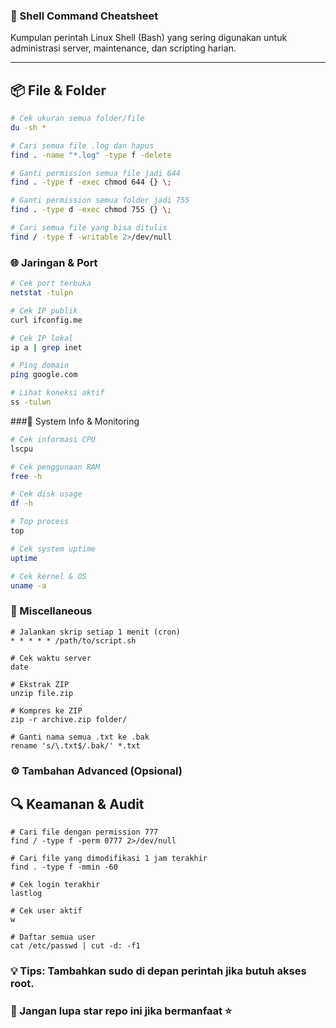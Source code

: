 ### 🐚 Shell Command Cheatsheet

Kumpulan perintah Linux Shell (Bash) yang sering digunakan untuk administrasi server, maintenance, dan scripting harian.

---

## 📦 File & Folder

```bash
# Cek ukuran semua folder/file
du -sh *

# Cari semua file .log dan hapus
find . -name "*.log" -type f -delete

# Ganti permission semua file jadi 644
find . -type f -exec chmod 644 {} \;

# Ganti permission semua folder jadi 755
find . -type d -exec chmod 755 {} \;

# Cari semua file yang bisa ditulis
find / -type f -writable 2>/dev/null
```


### 🌐 Jaringan & Port
```bash
# Cek port terbuka
netstat -tulpn

# Cek IP publik
curl ifconfig.me

# Cek IP lokal
ip a | grep inet

# Ping domain
ping google.com

# Lihat koneksi aktif
ss -tulwn
```

###🧪 System Info & Monitoring
```bash
# Cek informasi CPU
lscpu

# Cek penggunaan RAM
free -h

# Cek disk usage
df -h

# Top process
top

# Cek system uptime
uptime

# Cek kernel & OS
uname -a
```

### 🔧 Miscellaneous

```
# Jalankan skrip setiap 1 menit (cron)
* * * * * /path/to/script.sh

# Cek waktu server
date

# Ekstrak ZIP
unzip file.zip

# Kompres ke ZIP
zip -r archive.zip folder/

# Ganti nama semua .txt ke .bak
rename 's/\.txt$/.bak/' *.txt
```

### ⚙️ Tambahan Advanced (Opsional)
## 🔍 Keamanan & Audit
```
# Cari file dengan permission 777
find / -type f -perm 0777 2>/dev/null

# Cari file yang dimodifikasi 1 jam terakhir
find . -type f -mmin -60

# Cek login terakhir
lastlog

# Cek user aktif
w

# Daftar semua user
cat /etc/passwd | cut -d: -f1
```
### 💡 Tips: Tambahkan sudo di depan perintah jika butuh akses root.
### 📌 Jangan lupa star repo ini jika bermanfaat ⭐
